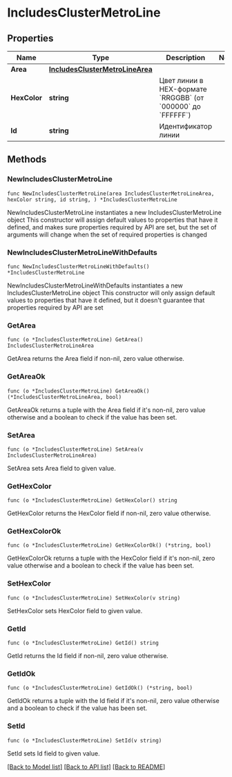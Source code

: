 # IncludesClusterMetroLine

## Properties

Name | Type | Description | Notes
------------ | ------------- | ------------- | -------------
**Area** | [**IncludesClusterMetroLineArea**](IncludesClusterMetroLineArea.md) |  | 
**HexColor** | **string** | Цвет линии в HEX-формате &#x60;RRGGBB&#x60; (от &#x60;000000&#x60; до &#x60;FFFFFF&#x60;) | 
**Id** | **string** | Идентификатор линии | 

## Methods

### NewIncludesClusterMetroLine

`func NewIncludesClusterMetroLine(area IncludesClusterMetroLineArea, hexColor string, id string, ) *IncludesClusterMetroLine`

NewIncludesClusterMetroLine instantiates a new IncludesClusterMetroLine object
This constructor will assign default values to properties that have it defined,
and makes sure properties required by API are set, but the set of arguments
will change when the set of required properties is changed

### NewIncludesClusterMetroLineWithDefaults

`func NewIncludesClusterMetroLineWithDefaults() *IncludesClusterMetroLine`

NewIncludesClusterMetroLineWithDefaults instantiates a new IncludesClusterMetroLine object
This constructor will only assign default values to properties that have it defined,
but it doesn't guarantee that properties required by API are set

### GetArea

`func (o *IncludesClusterMetroLine) GetArea() IncludesClusterMetroLineArea`

GetArea returns the Area field if non-nil, zero value otherwise.

### GetAreaOk

`func (o *IncludesClusterMetroLine) GetAreaOk() (*IncludesClusterMetroLineArea, bool)`

GetAreaOk returns a tuple with the Area field if it's non-nil, zero value otherwise
and a boolean to check if the value has been set.

### SetArea

`func (o *IncludesClusterMetroLine) SetArea(v IncludesClusterMetroLineArea)`

SetArea sets Area field to given value.


### GetHexColor

`func (o *IncludesClusterMetroLine) GetHexColor() string`

GetHexColor returns the HexColor field if non-nil, zero value otherwise.

### GetHexColorOk

`func (o *IncludesClusterMetroLine) GetHexColorOk() (*string, bool)`

GetHexColorOk returns a tuple with the HexColor field if it's non-nil, zero value otherwise
and a boolean to check if the value has been set.

### SetHexColor

`func (o *IncludesClusterMetroLine) SetHexColor(v string)`

SetHexColor sets HexColor field to given value.


### GetId

`func (o *IncludesClusterMetroLine) GetId() string`

GetId returns the Id field if non-nil, zero value otherwise.

### GetIdOk

`func (o *IncludesClusterMetroLine) GetIdOk() (*string, bool)`

GetIdOk returns a tuple with the Id field if it's non-nil, zero value otherwise
and a boolean to check if the value has been set.

### SetId

`func (o *IncludesClusterMetroLine) SetId(v string)`

SetId sets Id field to given value.



[[Back to Model list]](../README.md#documentation-for-models) [[Back to API list]](../README.md#documentation-for-api-endpoints) [[Back to README]](../README.md)


